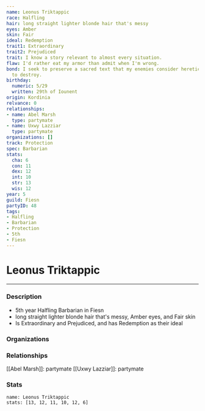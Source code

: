 ```yaml
---
name: Leonus Triktappic
race: Halfling
hair: long straight lighter blonde hair that's messy
eyes: Amber
skin: Fair
ideal: Redemption
trait1: Extraordinary
trait2: Prejudiced
trait: I know a story relevant to almost every situation.
flaw: I'd rather eat my armor than admit when I'm wrong.
bond: I seek to preserve a sacred text that my enemies consider heretical and seek
  to destroy.
birthday:
  numeric: 5/29
  written: 29th of Iounent
origin: Kordinia
relvance: 0
relationships:
- name: Abel Marsh
  type: partymate
- name: Uxwy Lazziar
  type: partymate
organizations: []
track: Protection
spec: Barbarian
stats:
  cha: 6
  con: 11
  dex: 12
  int: 10
  str: 13
  wis: 12
year: 5
guild: Fiesn
partyID: 48
tags:
- Halfling
- Barbarian
- Protection
- 5th
- Fiesn
---
```

# Leonus Triktappic
---
### Description
- 5th year Halfling Barbarian in Fiesn
- long straight lighter blonde hair that's messy, Amber eyes, and Fair skin
- Is Extraordinary and Prejudiced, and has Redemption as their ideal

### Organizations
### Relationships
[[Abel Marsh]]: partymate
[[Uxwy Lazziar]]: partymate
### Stats
```statblock
name: Leonus Triktappic
stats: [13, 12, 11, 10, 12, 6]
```